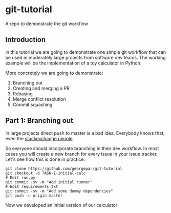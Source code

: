 # git-tutorial
A repo to demonstrate the git workflow 

## Introduction

In this tutorial we are going to demonstrate one simple git workflow that can be used in moderately large projects from software dev teams. The working example will be the implementation of a toy calculator in Python.

More concretely we are going to demonstrate:  
1. Branching out  
2. Creating and merging a PR  
3. Rebasing  
4. Merge conflict resolution  
5. Commit squashing  

## Part 1: Branching out  

In large projects direct push to master is a bad idea. Everybody knows that, even the [stackexchange people](https://softwareengineering.stackexchange.com/a/335682).

So everyone should incorporate branching in their dev workflow. In most cases you will create a new branch for every issue in your issue tracker. Let's see how this is done in practice:  

```
git clone https://github.com/georgepar/git-tutorial
git checkout -b TASK-1-initial-calc
# Edit run.py
git commit -sv -m "Add initial runner"
# Edit requirements.txt
git commit -sv -m "Add some dummy dependencies"
git push -u origin master
```

Now we developed an initial version of our calculator
